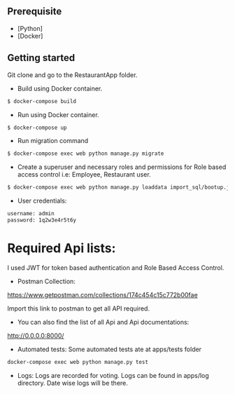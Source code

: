 
Prerequisite
------------

* [Python]
* [Docker]

Getting started
---------------

Git clone and go to the RestaurantApp folder.

* Build using Docker container.
```bash
$ docker-compose build
```
* Run using Docker container.
```bash
$ docker-compose up
```
* Run migration command
```bash
$ docker-compose exec web python manage.py migrate
```
* Create a superuser and necessary roles and permissions for Role based access control i.e: Employee, Restaurant user.
```bash
$ docker-compose exec web python manage.py loaddata import_sql/bootup.json
```

* User credentials:
```bash
username: admin
password: 1q2w3e4r5t6y
```
# Required Api lists:
I used JWT for token based authentication and Role Based Access Control.

* Postman Collection:
  
https://www.getpostman.com/collections/174c454c15c772b00fae

Import this link to postman to get all API required.

* You can also find the list of all Api and Api documentations:

http://0.0.0.0:8000/

* Automated tests:
Some automated tests ate at apps/tests folder
  
```bash
docker-compose exec web python manage.py test
```

* Logs:
Logs are recorded for voting. Logs can be found in apps/log directory. Date wise logs will be there.
